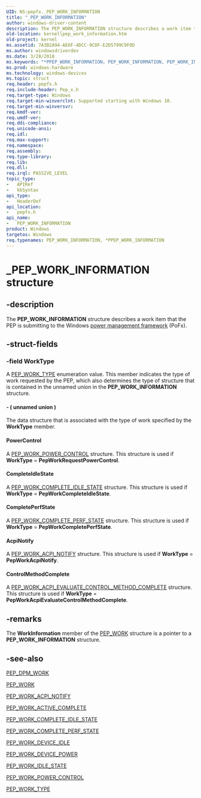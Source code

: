 ```yaml
---
UID: NS:pepfx._PEP_WORK_INFORMATION
title: "_PEP_WORK_INFORMATION"
author: windows-driver-content
description: The PEP_WORK_INFORMATION structure describes a work item that the PEP is submitting to the Windows power management framework (PoFx).
old-location: kernel\pep_work_information.htm
old-project: kernel
ms.assetid: 7A3B2A94-AE6F-4DCC-9CDF-E2D5799C9F0D
ms.author: windowsdriverdev
ms.date: 3/28/2018
ms.keywords: "*PPEP_WORK_INFORMATION, PEP_WORK_INFORMATION, PEP_WORK_INFORMATION structure [Kernel-Mode Driver Architecture], PPEP_WORK_INFORMATION, PPEP_WORK_INFORMATION structure pointer [Kernel-Mode Driver Architecture], _PEP_WORK_INFORMATION, kernel.pep_work_information, pepfx/PEP_WORK_INFORMATION, pepfx/PPEP_WORK_INFORMATION"
ms.prod: windows-hardware
ms.technology: windows-devices
ms.topic: struct
req.header: pepfx.h
req.include-header: Pep_x.h
req.target-type: Windows
req.target-min-winverclnt: Supported starting with Windows 10.
req.target-min-winversvr: 
req.kmdf-ver: 
req.umdf-ver: 
req.ddi-compliance: 
req.unicode-ansi: 
req.idl: 
req.max-support: 
req.namespace: 
req.assembly: 
req.type-library: 
req.lib: 
req.dll: 
req.irql: PASSIVE_LEVEL
topic_type:
-	APIRef
-	kbSyntax
api_type:
-	HeaderDef
api_location:
-	pepfx.h
api_name:
-	PEP_WORK_INFORMATION
product: Windows
targetos: Windows
req.typenames: PEP_WORK_INFORMATION, *PPEP_WORK_INFORMATION
---
```


# _PEP_WORK_INFORMATION structure


## -description


The <b>PEP_WORK_INFORMATION</b> structure describes a work item that the PEP is submitting to the Windows <a href="https://msdn.microsoft.com/9F2D8ACD-44D5-46E0-9FC7-1B38B99450FF">power management framework</a> (PoFx).


## -struct-fields




### -field WorkType

A <a href="https://msdn.microsoft.com/library/windows/hardware/mt186866">PEP_WORK_TYPE</a> enumeration value. This member indicates the type of work requested by the PEP, which also determines the type of structure that is contained in the unnamed union in the <b>PEP_WORK_INFORMATION</b> structure.


#### - ( unnamed union )

The data structure that is associated with the type of work specified by the <b>WorkType</b> member.



#### PowerControl

A <a href="https://msdn.microsoft.com/library/windows/hardware/mt186865">PEP_WORK_POWER_CONTROL</a> structure. This structure is used if <b>WorkType</b> = <b>PepWorkRequestPowerControl</b>.



#### CompleteIdleState

A <a href="https://msdn.microsoft.com/library/windows/hardware/mt186862">PEP_WORK_COMPLETE_IDLE_STATE</a> structure. This structure is used if <b>WorkType</b> = <b>PepWorkCompleteIdleState</b>.



#### CompletePerfState

A <a href="https://msdn.microsoft.com/library/windows/hardware/mt186863">PEP_WORK_COMPLETE_PERF_STATE</a> structure. This structure is used if <b>WorkType</b> = <b>PepWorkCompletePerfState</b>.



#### AcpiNotify

A <a href="https://msdn.microsoft.com/library/windows/hardware/mt186861">PEP_WORK_ACPI_NOTIFY</a> structure. This structure is used if <b>WorkType</b> = <b>PepWorkAcpiNotify</b>.



#### ControlMethodComplete

A <a href="https://msdn.microsoft.com/library/windows/hardware/mt186860">PEP_WORK_ACPI_EVALUATE_CONTROL_METHOD_COMPLETE</a> structure. This structure is used if <b>WorkType</b> = <b>PepWorkAcpiEvaluateControlMethodComplete</b>.


## -remarks



The <b>WorkInformation</b> member of the <a href="https://msdn.microsoft.com/library/windows/hardware/mt186859">PEP_WORK</a> structure is a pointer to a <b>PEP_WORK_INFORMATION</b> structure.




## -see-also




<a href="https://docs.microsoft.com/en-us/windows-hardware/drivers/kernel/using-peps-for-acpi-services">PEP_DPM_WORK</a>



<a href="https://msdn.microsoft.com/library/windows/hardware/mt186859">PEP_WORK</a>



<a href="https://msdn.microsoft.com/library/windows/hardware/mt186861">PEP_WORK_ACPI_NOTIFY</a>



<a href="https://msdn.microsoft.com/library/windows/hardware/mt629128">PEP_WORK_ACTIVE_COMPLETE</a>



<a href="https://msdn.microsoft.com/library/windows/hardware/mt186862">PEP_WORK_COMPLETE_IDLE_STATE</a>



<a href="https://msdn.microsoft.com/library/windows/hardware/mt186863">PEP_WORK_COMPLETE_PERF_STATE</a>



<a href="https://msdn.microsoft.com/library/windows/hardware/mt629129">PEP_WORK_DEVICE_IDLE</a>



<a href="https://msdn.microsoft.com/library/windows/hardware/mt629130">PEP_WORK_DEVICE_POWER</a>



<a href="https://msdn.microsoft.com/library/windows/hardware/mt629131">PEP_WORK_IDLE_STATE</a>



<a href="https://msdn.microsoft.com/library/windows/hardware/mt186865">PEP_WORK_POWER_CONTROL</a>



<a href="https://msdn.microsoft.com/library/windows/hardware/mt186866">PEP_WORK_TYPE</a>
 

 

